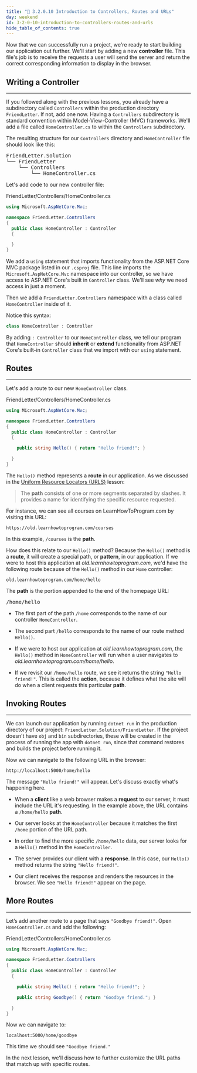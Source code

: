 ```yaml
---
title: "📓 3.2.0.10 Introduction to Controllers, Routes and URLs"
day: weekend
id: 3-2-0-10-introduction-to-controllers-routes-and-urls
hide_table_of_contents: true
---
```


Now that we can successfully run a project, we're ready to start building our application out further. We'll start by adding a new **controller** file. This file's job is to receive the requests a user will send the server and return the correct corresponding information to display in the browser.

## Writing a Controller
---

If you followed along with the previous lessons, you already have a subdirectory called `Controllers` within the production directory `FriendLetter`. If not, add one now. Having a `Controllers` subdirectory is standard convention within Model-View-Controller (MVC) frameworks. We'll add a file called `HomeController.cs` to within the `Controllers` subdirectory.

The resulting structure for our `Controllers` directory and `HomeController` file should look like this:

<pre>
FriendLetter.Solution
└── FriendLetter
    └── Controllers
        └── HomeController.cs
</pre>

Let's add code to our new controller file:

<div class="filename">FriendLetter/Controllers/HomeController.cs</div>

```csharp
using Microsoft.AspNetCore.Mvc;

namespace FriendLetter.Controllers
{
  public class HomeController : Controller
  {

  }
}
```

We add a `using` statement that imports functionality from the ASP.NET Core MVC package listed in our `.csproj` file. This line imports the `Microsoft.AspNetCore.Mvc` namespace into our controller, so we have access to ASP.NET Core's built in `Controller` class. We'll see _why_ we need access in just a moment.

Then we add a `FriendLetter.Controllers` namespace with a class called `HomeController` inside of it. 

Notice this syntax:

```cs
class HomeController : Controller
```

By adding `: Controller` to our `HomeController` class, we tell our program that `HomeController` should **inherit** or **extend** functionality from ASP.NET Core's built-in `Controller` class that we import with our `using` statement.

## Routes
---

Let's add a route to our new `HomeController` class.

<div class="filename">FriendLetter/Controllers/HomeController.cs</div>

```csharp
using Microsoft.AspNetCore.Mvc;

namespace FriendLetter.Controllers
{
  public class HomeController : Controller
  {

    public string Hello() { return "Hello friend!"; }

  }
}
```

The `Hello()` method represents a **route** in our application. As we discussed in the [Uniform Resource Locators (URLS)](https://old.learnhowtoprogram.com/c-and-net/basic-web-applications/how-the-web-works-uniform-resource-locator) lesson:

> The **path** consists of one or more segments separated by slashes. It provides a name for identifying the specific resource requested.

For instance, we can see all courses on LearnHowToProgram.com by visiting this URL:

```
https://old.learnhowtoprogram.com/courses
```

In this example, `/courses` is the **path**. 

How does this relate to our `Hello()` method? Because the `Hello()` method is a **route**, it will create a special path, or **pattern**, in our application. If we were to host this application at _old.learnhowtoprogram.com_, we'd have the following route because of the `Hello()` method in our `Home` controller:

```
old.learnhowtoprogram.com/home/hello
```

The **path** is the portion appended to the end of the homepage URL:

<pre>
/home/hello
</pre>

* The first part of the path `/home` corresponds to the name of our controller `HomeController`.

* The second part `/hello` corresponds to the name of our route method `Hello()`.

* If we were to host our application at _old.learnhowtoprogram.com_, the `Hello()` method in `HomeController` will run when a user navigates to _old.learnhowtoprogram.com/home/hello_.

* If we revisit our `/home/hello` route, we see it returns the string `"Hello friend!"`. This is called the **action**, because it defines what the site will do when a client requests this particular **path**.

## Invoking Routes
---

We can launch our application by running `dotnet run` in the production directory of our project: `FriendLetter.Solution/FriendLetter`. If the project doesn't have `obj` and `bin` subdirectories, these will be created in the process of running the app with `dotnet run`, since that command restores and builds the project before running it.

Now we can navigate to the following URL in the browser:

```
http://localhost:5000/home/hello
```

The message `"Hello friend!"` will appear. Let's discuss exactly what's happening here.

* When a **client** like a web browser makes a **request** to our server, it must include the URL it's requesting. In the example above, the URL contains a `/home/hello` **path**.

* Our server looks at the `HomeController` because it matches the first `/home` portion of the URL path.

* In order to find the more specific `/home/hello` data, our server looks for a `Hello()` method in the `HomeController`.

* The server provides our client with a **response**. In this case, our `Hello()` method returns the string `"Hello friend!"`.

* Our client receives the response and renders the resources in the browser. We see `"Hello friend!"` appear on the page.

## More Routes
---

Let’s add another route to a page that says `"Goodbye friend!"`. Open `HomeController.cs` and add the following:

<div class="filename">FriendLetter/Controllers/HomeController.cs</div>

```csharp
using Microsoft.AspNetCore.Mvc;

namespace FriendLetter.Controllers
{
  public class HomeController : Controller
  {

    public string Hello() { return "Hello friend!"; }

    public string Goodbye() { return "Goodbye friend."; }

  }
}
```

Now we can navigate to:

```
localhost:5000/home/goodbye
```

This time we should see `"Goodbye friend."`

In the next lesson, we'll discuss how to further customize the URL paths that match up with specific routes.
